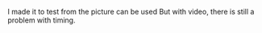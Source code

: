 I made it to test from the picture can be used But with video, there is still a problem with timing.
